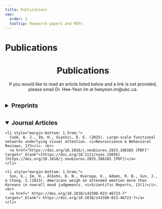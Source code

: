 ```yaml
---
title: Publications
nav:
  order: 2
  tooltip: Research papers and PDFs
---
```


# Publications

<h1 style="text-align: center;">Publications</h1>

<p style="text-align: center;">
  If you would like to read an article listed below and a link is not provided, please email Dr. Hee-Yeon Im at heeyeon.im@ubc.ca.
</p>

<!-- Preprints Section -->
<details>
  <summary style="font-weight: bold; font-size: 1.2rem; margin-top: 2rem;">Preprints</summary>
  <ul>
    <li>
      (Sample preprint here) Author, A., & Author, B. (2025). Title of preprint. <i>Open Science Framework</i>. <br>
      <a href="https://doi.org/xx.xxxx/preprint" target="_blank">https://doi.org/xx.xxxx/preprint</a>
    </li>
  </ul>
</details>

<!-- Journal Articles Section -->
<details open>
  <summary style="font-weight: bold; font-size: 1.2rem; margin-top: 2rem;">Journal Articles</summary>
  <ul style="list-style-type: none; padding-left: 0;">

    <li style="margin-bottom: 1.5rem;">
      Cook, A. J., Im, H., Giashci, D. E. (2025). Large-scale functional networks underlying visual attention. <i>Neuroscience & Behavioral Reviews, 173</i>. <br>
      <a href="https://doi.org/10.1016/j.neubiorev.2025.106165 [PDF]" target="_blank">[https://doi.org/10.1111/nyas.15056](https://doi.org/10.1016/j.neubiorev.2025.106165 [PDF])</a>
    </li>

    <li style="margin-bottom: 1.5rem;">
      Son, G., Im, H., Albohn, D. N., Kveraga, K., Adams, R. B., Sun, J., & Chong, S.(2023). Americans weigh an attended emotion more than Koreans in overall mood judgements. <i>Scientific Reports, 13(1)</i>. <br>
      <a href=" https://doi.org/10.1038/s41598-023-46723-7" target="_blank"> https://doi.org/10.1038/s41598-023-46723-7</a>
    </li>



  </ul>
</details>
